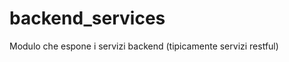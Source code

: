 backend_services
================

Modulo che espone i servizi backend (tipicamente servizi restful)
